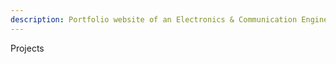 ```yaml
---
description: Portfolio website of an Electronics & Communication Engineer—projects, skills, and research in electronics, embedded, and communication systems.
---
```

Projects
